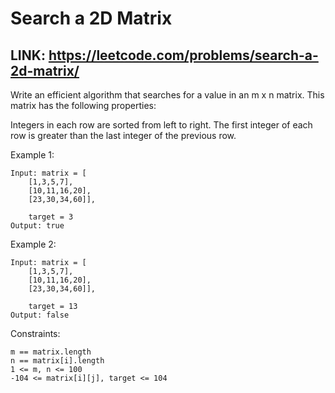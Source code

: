 # Search a 2D Matrix

## LINK: https://leetcode.com/problems/search-a-2d-matrix/

Write an efficient algorithm that searches for a value in an m x n matrix. This matrix has the following properties:

Integers in each row are sorted from left to right.
The first integer of each row is greater than the last integer of the previous row.
 

Example 1:

```
Input: matrix = [
    [1,3,5,7],
    [10,11,16,20],
    [23,30,34,60]], 
    
    target = 3
Output: true
```
Example 2:

```
Input: matrix = [
    [1,3,5,7],
    [10,11,16,20],
    [23,30,34,60]], 
    
    target = 13
Output: false
```

Constraints:
```
m == matrix.length
n == matrix[i].length
1 <= m, n <= 100
-104 <= matrix[i][j], target <= 104
```